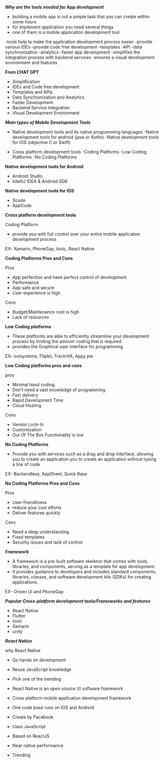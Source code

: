 
***Why are the tools needed for App development***

- building a mobile app is not a simple task that you can create within some hours
- for implement application you need several things
- one of them is a mobile application development tool

-tools help to make the application development process easier
-provide various IDEs
-provide code free development
-templates
-API
-data synchronization
-analytics
-faster app development
-simplifies the integration process with backend services
-ensures a visual development environment and features

**From CHAT GPT**

- Simplification
- IDEs and Code free development
- Templates and APIs
- Data Synchronization and Analytics
- Faster Development
- Backend Service Integration 
- Visual Development Environment


***Main types of Mobile Development Tools***

- Native development tools and its native programming languages
	-Native development tools for android (java or Kotlin)
	-Native development tools for IOS (objective C or Swift)

- Cross platform development tools
	-Coding Platforms
	-Low Coding Platforms
	-No Coding Platforms


**Native development tools for Android**
- Android Studio
- IntelliJ IDEA & Android SDK

**Native development tools for IOS**
- Xcode
- AppCode

**Cross platform development tools**

Coding Platform
- provide you with full control over your entire mobile application development process

EX- Xamarin, PhoneGap, Ionic, React Native


**Coding Platforms Pros and Cons**

Pros
- App perfection and have perfect control of development
- Performance
- App safe and secure
- User experience is high

Cons
- Budget/Maintenance cost is high
- Lack of resources


**Low Coding platforms**

- These platforms are able to efficiently streamline your development process by limiting the amount coding that is required 
- provides the Graphical user interface for programming

EX- outsystems, Fliplet, TrackVIA, Appy pie 

**Low Coding platforms pros and cons**

pros
- Minimal hand coding
- Don't need a vast knowledge of programming
- Fast delivery
- Rapid Development Time
- Cloud Hosting

Cons
- Vendor Lock-In
- Customization
- Out Of The Box Functionality is low


**No Coding Platforms**

- Provide you with services such as a drag and drop interface, allowing you to create an application you to create an application without typing a line of code

EX- Backendless, AppSheet, Quick Base

**No Coding Platforms Pros and Cons**

Pros
- User friendliness
- reduce your cost efforts
- Deliver features quickly

Cons
- Need a deep understanding
- Fixed templates
- Security issues and lack of control


***Framework***

- A framework is a pre-built software skeleton that comes with tools, libraries, and components, serving as a template for app development. 
- It provides guidance to developers and includes standard components, libraries, classes, and software development kits (SDKs) for creating applications.

EX- Onsen UI and PhoneGap


***Popular Cross-platform development tools/Frameworks and features***

- React Native
- Flutter
- Ionic
- Xamarin
- unity


***React Native***

why React Native
- Go hands on development
- Reuse JavaScript knowledge
- Pick one of the trending

- React Native is an open source UI software framework
- Cross platform mobile application development framework
- One code base runs on IOS and Android
- Create by Facebook
- Uses JavaScript
- Based on ReactJS
- Near native performance
- Trending

